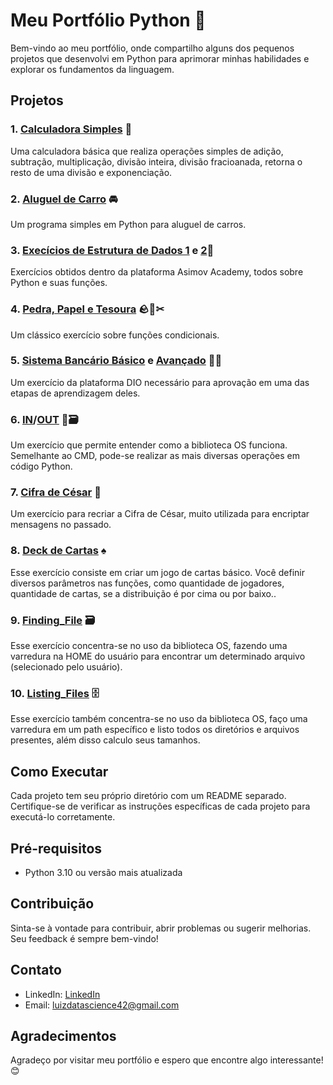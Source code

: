 # Meu Portfólio Python 🐍

Bem-vindo ao meu portfólio, onde compartilho alguns dos pequenos projetos que desenvolvi em Python para aprimorar minhas habilidades e explorar os fundamentos da linguagem.

## Projetos

### 1. [Calculadora Simples](python_exercises/Calculator_Project.ipynb) 🧮
Uma calculadora básica que realiza operações simples de adição, subtração, multiplicação, divisão inteira, divisão fracioanada, retorna o resto de uma divisão e exponenciação.

### 2. [Aluguel de Carro](python_exercises/Car_Rent_Project.ipynb) 🚘
Um programa simples em Python para aluguel de carros.

### 3. [Execícios de Estrutura de Dados 1](python_exercises/estrutura_de_dados_1) e [2](python_exercises/estrutura_de_dados_2)📰
Exercícios obtidos dentro da plataforma Asimov Academy, todos sobre Python e suas funções.

### 4. [Pedra, Papel e Tesoura](python_exercises/pedra_papel_tesoura.ipynb) 🪨📰✂
Um clássico exercício sobre funções condicionais.

### 5. [Sistema Bancário Básico](python_exercises/sistema_bancario_basico.ipynb) e [Avançado](python_exercises/sistema_bancario_avancado.ipynb) 🏦💵
Um exercício da plataforma DIO necessário para aprovação em uma das etapas de aprendizagem deles.

### 6. [IN](python_exercises/in.ipynb)/[OUT](python_exercises/out.ipynb) 📁🗃
Um exercício que permite entender como a biblioteca OS funciona. Semelhante ao CMD, pode-se realizar as mais diversas operações em código Python.

### 7. [Cifra de César](python_exercises/Caesar_Cypher.ipynb) 🧮
Um exercício para recriar a Cifra de César, muito utilizada para encriptar mensagens no passado.

### 8. [Deck de Cartas](python_exercises/Deck_Cards.ipynb) ♠️
Esse exercício consiste em criar um jogo de cartas básico. Você definir diversos parâmetros nas funções, como quantidade de jogadores, quantidade de cartas, se a distribuição é por cima ou por baixo..

### 9. [Finding_File](python_exercises/Finding_File.ipynb) 🗃️
Esse exercício concentra-se no uso da biblioteca OS, fazendo uma varredura na HOME do usuário para encontrar um determinado arquivo (selecionado pelo usuário). 

### 10. [Listing_Files](python_exercises/Listing_File.ipynb) 🗄️
Esse exercício também concentra-se no uso da biblioteca OS, faço uma varredura em um path específico e listo todos os diretórios e arquivos presentes, além disso calculo seus tamanhos.

## Como Executar

Cada projeto tem seu próprio diretório com um README separado. Certifique-se de verificar as instruções específicas de cada projeto para executá-lo corretamente.

## Pré-requisitos

- Python 3.10 ou versão mais atualizada

## Contribuição

Sinta-se à vontade para contribuir, abrir problemas ou sugerir melhorias. Seu feedback é sempre bem-vindo!

## Contato

- LinkedIn: [LinkedIn](https://www.linkedin.com/in/luiz-gabriel-da-silva-santana/)
- Email: luizdatascience42@gmail.com

## Agradecimentos

Agradeço por visitar meu portfólio e espero que encontre algo interessante! 😊
